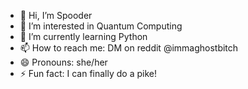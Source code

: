 - 👋 Hi, I’m Spooder
- 👀 I’m interested in Quantum Computing
- 🌱 I’m currently learning Python
- 📫 How to reach me: DM on reddit @immaghostbitch
- 😄 Pronouns: she/her
- ⚡ Fun fact: I can finally do a pike!
  

<!---
account4monazite/account4monazite is a ✨ special ✨ repository because its `README.md` (this file) appears on your GitHub profile.
You can click the Preview link to take a look at your changes.
--->
